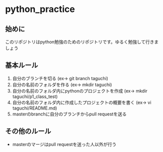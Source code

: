 python_practice
===============

## 始めに
このリポジトリはpython勉強のためのリポジトリです。ゆるく勉強して行きましょう

## 基本ルール
1. 自分のブランチを切る (ex-> git branch taguchi)
2. 自分の名前のフォルダを作る (ex-> mkdir taguchi)
3. 自分の名前のフォルダ内にpythonのプロジェクトを作成 (ex-> mkdir taguchi/p1_class_test)
4. 自分の名前のフォルダ内に作成したプロジェクトの概要を書く (ex-> vi taguchi/README.md)
5. masterのbranchに自分のブランチからpull requestを送る

## その他のルール
* masterのマージはpull requestを送った人以外が行う

